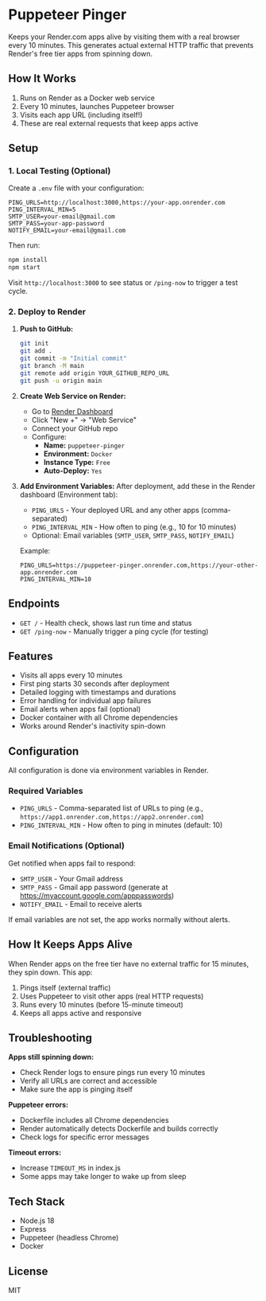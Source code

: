 # Puppeteer Pinger

Keeps your Render.com apps alive by visiting them with a real browser every 10 minutes. This generates actual external HTTP traffic that prevents Render's free tier apps from spinning down.

## How It Works

1. Runs on Render as a Docker web service
2. Every 10 minutes, launches Puppeteer browser
3. Visits each app URL (including itself!)
4. These are real external requests that keep apps active

## Setup

### 1. Local Testing (Optional)

Create a `.env` file with your configuration:
```
PING_URLS=http://localhost:3000,https://your-app.onrender.com
PING_INTERVAL_MIN=5
SMTP_USER=your-email@gmail.com
SMTP_PASS=your-app-password
NOTIFY_EMAIL=your-email@gmail.com
```

Then run:
```bash
npm install
npm start
```

Visit `http://localhost:3000` to see status or `/ping-now` to trigger a test cycle.

### 2. Deploy to Render

1. **Push to GitHub:**
   ```bash
   git init
   git add .
   git commit -m "Initial commit"
   git branch -M main
   git remote add origin YOUR_GITHUB_REPO_URL
   git push -u origin main
   ```

2. **Create Web Service on Render:**
   - Go to [Render Dashboard](https://dashboard.render.com/)
   - Click "New +" → "Web Service"
   - Connect your GitHub repo
   - Configure:
     - **Name:** `puppeteer-pinger`
     - **Environment:** `Docker`
     - **Instance Type:** `Free`
     - **Auto-Deploy:** `Yes`

3. **Add Environment Variables:**
   After deployment, add these in the Render dashboard (Environment tab):

   - `PING_URLS` - Your deployed URL and any other apps (comma-separated)
   - `PING_INTERVAL_MIN` - How often to ping (e.g., 10 for 10 minutes)
   - Optional: Email variables (`SMTP_USER`, `SMTP_PASS`, `NOTIFY_EMAIL`)

   Example:
   ```
   PING_URLS=https://puppeteer-pinger.onrender.com,https://your-other-app.onrender.com
   PING_INTERVAL_MIN=10
   ```

## Endpoints

- `GET /` - Health check, shows last run time and status
- `GET /ping-now` - Manually trigger a ping cycle (for testing)

## Features

- Visits all apps every 10 minutes
- First ping starts 30 seconds after deployment
- Detailed logging with timestamps and durations
- Error handling for individual app failures
- Email alerts when apps fail (optional)
- Docker container with all Chrome dependencies
- Works around Render's inactivity spin-down

## Configuration

All configuration is done via environment variables in Render.

### Required Variables

- `PING_URLS` - Comma-separated list of URLs to ping (e.g., `https://app1.onrender.com,https://app2.onrender.com`)
- `PING_INTERVAL_MIN` - How often to ping in minutes (default: 10)

### Email Notifications (Optional)

Get notified when apps fail to respond:

- `SMTP_USER` - Your Gmail address
- `SMTP_PASS` - Gmail app password (generate at https://myaccount.google.com/apppasswords)
- `NOTIFY_EMAIL` - Email to receive alerts

If email variables are not set, the app works normally without alerts.

## How It Keeps Apps Alive

When Render apps on the free tier have no external traffic for 15 minutes, they spin down. This app:
1. Pings itself (external traffic)
2. Uses Puppeteer to visit other apps (real HTTP requests)
3. Runs every 10 minutes (before 15-minute timeout)
4. Keeps all apps active and responsive

## Troubleshooting

**Apps still spinning down:**
- Check Render logs to ensure pings run every 10 minutes
- Verify all URLs are correct and accessible
- Make sure the app is pinging itself

**Puppeteer errors:**
- Dockerfile includes all Chrome dependencies
- Render automatically detects Dockerfile and builds correctly
- Check logs for specific error messages

**Timeout errors:**
- Increase `TIMEOUT_MS` in index.js
- Some apps may take longer to wake up from sleep

## Tech Stack

- Node.js 18
- Express
- Puppeteer (headless Chrome)
- Docker

## License

MIT
